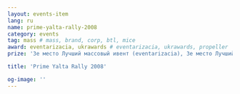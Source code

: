 ```yaml
---
layout: events-item
lang: ru
name: prime-yalta-rally-2008
category: events
tag: mass # mass, brand, corp, btl, mice
award: eventarizacia, ukrawards # eventarizacia, ukrawards, propeller
prize: '3е место Лучший массовый ивент (eventarizacia), 3е место Лучший массовый ивент (ukrawards)'

title: 'Prime Yalta Rally 2008'

og-image: ''
---
```

